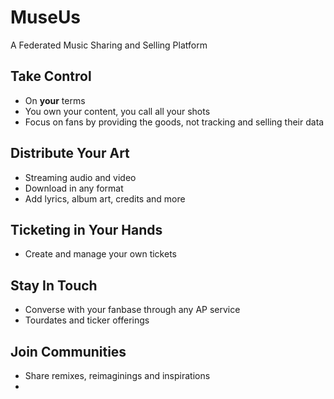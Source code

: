 # MuseUs
A Federated Music Sharing and Selling Platform

## Take Control
- On **your** terms
- You own your content, you call all your shots
- Focus on fans by providing the goods, not tracking and selling their data


## Distribute Your Art
- Streaming audio and video
- Download in any format
- Add lyrics, album art, credits and more

## Ticketing in Your Hands
- Create and manage your own tickets

## Stay In Touch
- Converse with your fanbase through any AP service
- Tourdates and ticker offerings

## Join Communities
- Share remixes, reimaginings and inspirations
- 
